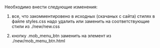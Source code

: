 Необходимо внести следующие изменения:

1. все, что закомментировено в исходных (скачаных с сайта) стилях в файле styles.css надо удалить или заменить на соответствующие стили из ./new/new.css 

2. кнопку .mob_menu_btn заменить на элемент из ./new/mob_menu_btn.html